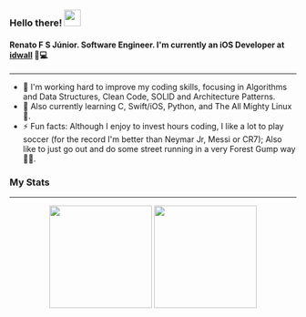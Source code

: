 ### Hello there! <img src="https://media.giphy.com/media/hvRJCLFzcasrR4ia7z/giphy.gif" width="29px">

#### Renato F S Júnior. Software Engineer. I'm currently an iOS Developer at [idwall](https://idwall.co/) 🧱💻
---

- 🔭 I'm working hard to improve my coding skills, focusing in Algorithms and Data Structures, Clean Code, SOLID and Architecture Patterns. 
- 🌱 Also currently learning C, Swift/iOS, Python, and The All Mighty Linux 🐧.
- ⚡ Fun facts: Although I enjoy to invest hours coding, I like a lot to play soccer (for the record I'm better than Neymar Jr, Messi or CR7); Also like to just go out and do some street running in a very Forest Gump way 🏃‍♂️.

### My Stats
---

<div align="Center">
  <img height="180em" src="https://github-readme-stats.vercel.app/api?username=r-fsantos&show_icons=true&theme=dracula&include_all_commits=true&count_private=true"/>
  <img height="180em" src="https://github-readme-stats.vercel.app/api/top-langs/?username=r-fsantos&layout=compact&langs_count=7&theme=dracula"/>
</div>
